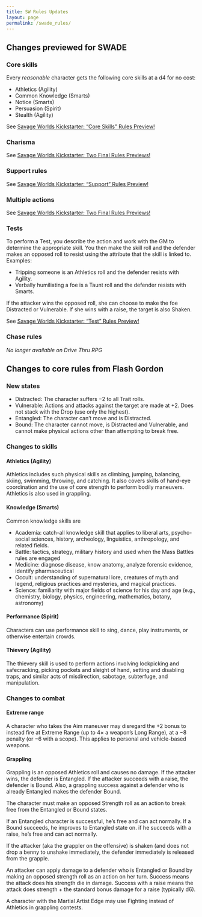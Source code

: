 ```yaml
---
title: SW Rules Updates 
layout: page
permalink: /swade_rules/
---
```


## Changes previewed for SWADE

### Core skills

Every _reasonable_ character gets the following core skills at a d4 for no cost: 
* Athletics (Agility)
* Common Knowledge (Smarts)
* Notice (Smarts)
* Persuasion (Spirit)
* Stealth (Agility)

See [Savage Worlds Kickstarter: “Core Skills” Rules Preview!](https://www.peginc.com/savage-worlds-kickstarter-core-skills-rules-preview/)

### Charisma

See [Savage Worlds Kickstarter: Two Final Rules Previews!](https://www.peginc.com/savage-worlds-kickstarter-two-final-rules-previews/)

### Support rules

See [Savage Worlds Kickstarter: “Support” Rules Preview!](https://www.peginc.com/savage-worlds-kickstarter-support-rules-preview/)


### Multiple actions

See [Savage Worlds Kickstarter: Two Final Rules Previews!](https://www.peginc.com/savage-worlds-kickstarter-two-final-rules-previews/)

### Tests

To perform a Test, you describe the action and work with the GM to determine the appropriate skill. 
You then make the skill roll and the defender makes an opposed roll to resist using the attribute that the skill is linked to.
Examples:
* Tripping someone  is an Athletics roll and the defender resists with Agility.
* Verbally humiliating a foe is a Taunt roll and the defender resists with Smarts.

If the attacker wins the opposed roll, she can choose to make the foe Distracted or Vulnerable. If she wins with a raise, the target is also Shaken.

See [Savage Worlds Kickstarter: “Test” Rules Preview!](https://www.peginc.com/savage-worlds-kickstarter-test-rules-preview/)

### Chase rules

_No longer available on Drive Thru RPG_


## Changes to core rules from Flash Gordon

### New states

* Distracted: The character suffers −2 to all Trait rolls.
* Vulnerable: Actions and attacks against the target are made at +2. Does not stack with the Drop (use only the highest).
* Entangled: The character can’t move and is Distracted.
* Bound: The character cannot move, is Distracted and Vulnerable, and cannot make physical actions other than attempting to break free.

### Changes to skills

#### Athletics (Agility)

Athletics includes such physical skills as climbing, jumping, balancing, skiing, swimming, throwing, and catching. 
It also covers skills of hand-eye coordination and the use of core strength to perform bodily maneuvers.
Athletics is also used in grappling.

#### Knowledge (Smarts)

Common knowledge skills are
* Academia: catch-all knowledge skill that applies to liberal arts, psycho-social sciences, history, archeology, linguistics, anthropology, and related fields.
* Battle: tactics, strategy, military history and used when the Mass Battles rules are engaged
* Medicine: diagnose disease, know anatomy, analyze forensic evidence, identify pharmaceutical
* Occult: understanding of supernatural lore, creatures of myth and legend, religious practices and mysteries, and magical practices.
* Science: familiarity with major fields of science for his day and age (e.g., chemistry, biology, physics, engineering, mathematics, botany, astronomy)
 
#### Performance (Spirit)
Characters can use performance skill to sing, dance, play instruments, or otherwise
entertain crowds. 

#### Thievery (Agility)
The thievery skill is used to perform actions involving lockpicking and safecracking, picking pockets and sleight of hand, setting and
disabling traps, and similar acts of misdirection, sabotage, subterfuge, and manipulation. 

### Changes to combat

#### Extreme range
A character who takes the Aim maneuver may disregard the +2 bonus to instead fire at Extreme Range (up to 4× a weapon’s Long
Range), at a −8 penalty (or −6 with a scope). This applies to personal and vehicle-based weapons.

#### Grappling

Grappling is an opposed Athletics roll and causes no damage. If the attacker
wins, the defender is Entangled. If the attacker
succeeds with a raise, the defender is Bound. Also, a grappling success against a defender who is already Entangled makes the defender Bound. 

The character must make an opposed Strength roll as an action to break free from the Entangled or Bound states.

If an Entangled character is successful, he’s free and can act normally. 
If a Bound succeeds, he improves to Entangled state on. if he succeeds with a raise, he’s free and can act normally.

If the attacker (aka the grappler on the offensive) is shaken (and does not drop a benny to unshake immediately, the defender immediately is released from the grapple.

An attacker can apply damage to a defender who is Entangled or Bound by making an opposed strength roll as an action on her turn. 
Success means the attack does his strength die in damage. 
Success with a raise means the attack does strength + the standard bonus damage for a raise (typically d6).

A character with the Martial Artist Edge may use Fighting instead of Athletics in grappling contests.
